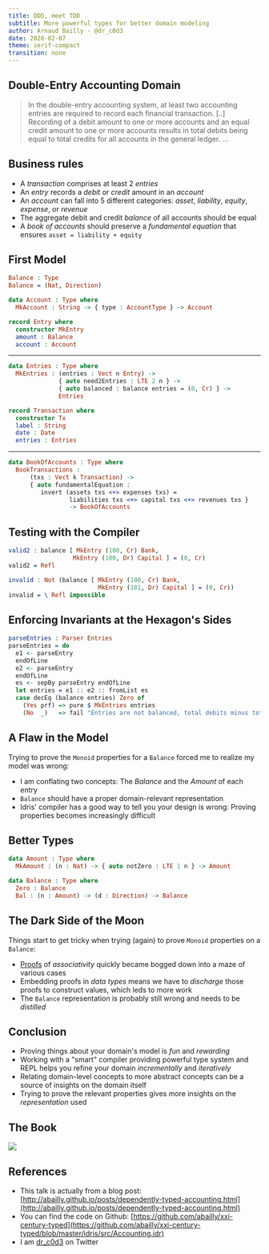 ```yaml
---
title: DDD, meet TDD
subtitle: More powerful types for better domain modeling
author: Arnaud Bailly - @dr_c0d3
date: 2020-02-07
theme: serif-compact
transition: none
---
```


## Double-Entry Accounting Domain

> In the double-entry accounting system, at least two accounting entries are required to record each financial transaction. [..] Recording of a debit amount to one or more accounts and  an equal credit amount to one or more accounts results in total debits being equal to total credits for all accounts in the general ledger.
> ...

## Business rules

* A _transaction_ comprises at least 2 _entries_
* An _entry_ records a _debit_ or _credit_ amount in an _account_
* An _account_ can fall into 5 different categories: _asset_, _liability_, _equity_, _expense_, or _revenue_
* The aggregate debit and credit _balance_ of all accounts should be equal
* A _book of accounts_ should preserve a _fundamental equation_ that ensures `asset = liability + equity`

## First Model

~~~~idris
Balance : Type
Balance = (Nat, Direction)

data Account : Type where
  MkAccount : String -> { type : AccountType } -> Account

record Entry where
  constructor MkEntry
  amount : Balance
  account : Account
~~~~

-----

~~~~idris
data Entries : Type where
  MkEntries : (entries : Vect n Entry) ->
              { auto need2Entries : LTE 2 n } ->
              { auto balanced : balance entries = (0, Cr) } ->
              Entries

record Transaction where
  constructor Tx
  label : String
  date : Date
  entries : Entries
~~~~

-----

~~~~idris
data BookOfAccounts : Type where
  BookTransactions :
      (txs : Vect k Transaction) ->
      { auto fundamentalEquation :
         invert (assets txs <+> expenses txs) =
                 liabilities txs <+> capital txs <+> revenues txs }
                 -> BookOfAccounts
~~~~

## Testing with the Compiler

~~~~idris
valid2 : balance [ MkEntry (100, Cr) Bank,
                  MkEntry (100, Dr) Capital ] = (0, Cr)
valid2 = Refl

invalid : Not (balance [ MkEntry (100, Cr) Bank,
                         MkEntry (101, Dr) Capital ] = (0, Cr))
invalid = \ Refl impossible
~~~~

## Enforcing Invariants at the Hexagon's Sides

~~~~idris
parseEntries : Parser Entries
parseEntries = do
  e1 <- parseEntry
  endOfLine
  e2 <- parseEntry
  endOfLine
  es <- sepBy parseEntry endOfLine
  let entries = e1 :: e2 :: fromList es
  case decEq (balance entries) Zero of
    (Yes prf) => pure $ MkEntries entries
    (No  _)   => fail "Entries are not balanced, total debits minus total credits should be 0"
~~~~

## A Flaw in the Model

Trying to prove the `Monoid` properties for a `Balance` forced me to realize my model was wrong:

* I am conflating two concepts: The _Balance_ and the _Amount_ of each entry
* `Balance` should have a proper domain-relevant representation
* Idris' compiler has a good way to tell you your design is wrong: Proving properties becomes increasingly difficult

## Better Types

~~~~idris
data Amount : Type where
  MkAmount : (n : Nat) -> { auto notZero : LTE 1 n } -> Amount
~~~~

~~~~idris
data Balance : Type where
  Zero : Balance
  Bal : (n : Amount) -> (d : Direction) -> Balance
~~~~

## The Dark Side of the Moon

Things start to get tricky when trying (again) to prove `Monoid` properties on a `Balance`:

* [Proofs](https://github.com/abailly/xxi-century-typed/blob/master/idris/src/Accounting/Proofs.idr) of *associativity* quickly became bogged down into a maze of various cases
* Embedding proofs in _data types_ means we have to _discharge_ those proofs to construct values, which leds to more work
* The `Balance` representation is probably still wrong and needs to be _distilled_

## Conclusion

* Proving things about your domain's model is _fun_ and _rewarding_
* Working with a "smart" compiler providing powerful type system and REPL helps you refine your domain _incrementally_ and _iteratively_
* Relating domain-level concepts to more abstract concepts can be a source of insights on the domain itself
* Trying to prove the relevant properties gives more insights on the _representation_ used

## The Book

![](https://images.manning.com/720/960/resize/book/1/453215a-afa1-443f-9f2d-3b6bf24c34db/Brady-TDDI-HI.png)

## References

* This talk is actually from a blog post: [http://abailly.github.io/posts/dependently-typed-accounting.html](http://abailly.github.io/posts/dependently-typed-accounting.html)
* You can find the code on Github: [https://github.com/abailly/xxi-century-typed](https://github.com/abailly/xxi-century-typed/blob/master/idris/src/Accounting.idr)
* I am [dr_c0d3](https://twitter.com/dr_c0d3) on Twitter
